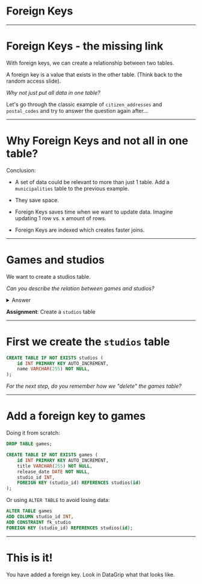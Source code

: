 <div class="title-card">
    <h1>Foreign Keys</h1>
</div>

---

# Foreign Keys - the missing link

With foreign keys, we can create a relationship between two tables. 

A foreign key is a value that exists in the other table. (Think back to the random access slide).

*Why not just put all data in one table?*

Let's go through the classic example of `citizen_addresses` and `postal_codes` and try to answer the question again after... 

---

# Why Foreign Keys and not all in one table?

Conclusion: 

- A set of data could be relevant to more than just 1 table. Add a `municipalities` table to the previous example.

- They save space.

- Foreign Keys saves time when we want to update data. Imagine updating 1 row vs. x amount of rows.

- Foreign Keys are indexed which creates faster joins. 

---

# Games and studios

We want to create a studios table. 

*Can you describe the relation between games and studios?*

<details> 
  <summary>Answer</summary>
   One game can have only one studio. One studio can have many games.
</details>

**Assignment**: Create a `studios` table

---

# First we create the `studios` table

```sql
CREATE TABLE IF NOT EXISTS studios (
    id INT PRIMARY KEY AUTO_INCREMENT,
    name VARCHAR(255) NOT NULL,
);
```

*For the next step, do you remember how we "delete" the games table?*

---

# Add a foreign key to games

Doing it from scratch:

```sql
DROP TABLE games;

CREATE TABLE IF NOT EXISTS games (
    id INT PRIMARY KEY AUTO_INCREMENT,
    title VARCHAR(255) NOT NULL,
    release_date DATE NOT NULL,
    studio_id INT,
    FOREIGN KEY (studio_id) REFERENCES studios(id)
);
```

Or using `ALTER TABLE` to avoid losing data:

```sql
ALTER TABLE games
ADD COLUMN studio_id INT,
ADD CONSTRAINT fk_studio
FOREIGN KEY (studio_id) REFERENCES studios(id);
```

---

# This is it!

You have added a foreign key. Look in DataGrip what that looks like. 
